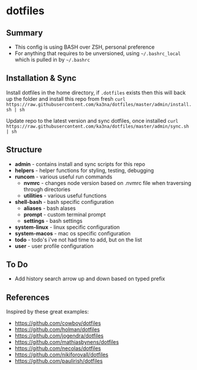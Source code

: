 # dotfiles

## Summary

- This config is using BASH over ZSH, personal preference
- For anything that requires to be unversioned, using `~/.bashrc_local` which is pulled in by `~/.bashrc`

## Installation & Sync

Install dotfiles in the home directory, if `.dotfiles` exists then this will back up the folder and install this repo from fresh
`curl https://raw.githubusercontent.com/ka3na/dotfiles/master/admin/install.sh | sh`

Update repo to the latest version and sync dotfiles, once installed
`curl https://raw.githubusercontent.com/ka3na/dotfiles/master/admin/sync.sh | sh`

## Structure

- **admin** - contains install and sync scripts for this repo
- **helpers** - helper functions for styling, testing, debugging
- **runcom** - various useful run commands
  - **nvmrc** - changes node version based on .nvmrc file when traversing through directories
  - **utilities** - various useful functions
- **shell-bash** - bash specific configuration
  - **aliases** - bash alases
  - **prompt** - custom terminal prompt
  - **settings** - bash settings
- **system-linux** - linux specific configuration
- **system-macos** - mac os specific configuration
- **todo** - todo's i've not had time to add, but on the list
- **user** - user profile configuration

## To Do

- Add history search arrow up and down based on typed prefix

## References

Inspired by these great examples:
- https://github.com/cowboy/dotfiles
- https://github.com/holman/dotfiles
- https://github.com/jogendra/dotfiles
- https://github.com/mathiasbynens/dotfiles
- https://github.com/necolas/dotfiles
- https://github.com/nikiforovall/dotfiles
- https://github.com/paulirish/dotfiles
